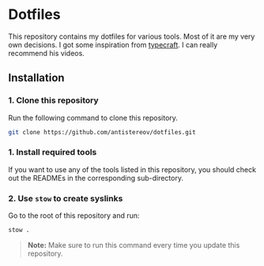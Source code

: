 # Dotfiles

This repository contains my dotfiles for various tools. Most of it are my very own decisions. I got some inspiration from [typecraft](https://www.youtube.com/@typecraft_dev). I can really recommend his videos.

## Installation

### 1. Clone this repository

Run the following command to clone this repository.

```bash
git clone https://github.com/antistereov/dotfiles.git
```

### 1. Install required tools

If you want to use any of the tools listed in this repository, you should check out the READMEs in the corresponding sub-directory.

### 2. Use `stow` to create syslinks

Go to the root of this repository and run:

```bash
stow .
```

> **Note:** Make sure to run this command every time you update this repository.
